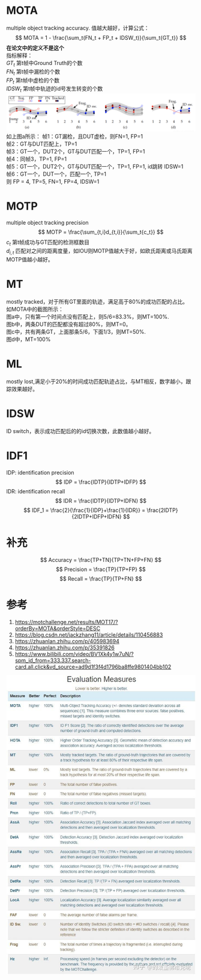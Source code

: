 # MOTA
multiple object tracking accuracy. 值越大越好，计算公式：
$$
MOTA = 1 - \frac{\sum_t(FN_t + FP_t + IDSW_t)}{\sum_t{GT_t}}
$$
__在论文中的定义不是这个__  
指标解释：  
$GT_t$ 第t帧中Ground Truth的个数  
$FN_t$ 第t帧中漏检的个数  
$FP_t$ 第t帧中虚检的个数   
$IDSW_t$ 第t帧中轨迹的id号发生转变的个数  
![对比文件](image.png)
如上图a所示：
帧1：GT漏检，且DUT虚检，则FN=1, FP=1  
帧2：GT与DUT匹配上，TP=1  
帧3：GT一个，DUT2个，GT与DUT匹配一个，TP=1, FP=1  
帧4：同帧3，TP=1, FP=1  
帧5：GT一个，DUT2个，GT与DUT匹配一个，TP=1, FP=1, id跳转 IDSW=1  
帧6：GT一个，DUT一个，匹配一个, TP=1  
则 FP = 4, TP=5, FN=1, FP=4, IDSW=1
# MOTP
multiple object tracking precision
$$
MOTP = \frac{\sum_{t,i}d_{t,i}}{\sum_t{c_t}}
$$
$c_t$ 第t帧成功与GT匹配的检测框数目  
$d_{i, t}$ 匹配对之间的距离度量，如IOU则MOTP值越大于好，如欧氏距离或马氏距离MOTP值越小越好。 
# MT
mostly tracked，对于所有GT里面的轨迹，满足高于80%的成功匹配的占比。  
如MOTA中的截图所示：  
图a中，只有第一个时间点没有匹配上，则5/6=83.3%，则MT=100%.   
图b中，两条DUT的匹配都没有超过80%，则MT=0。  
图c中，共有两条GT，上面那条5/6，下面1/3，则MT=50%.   
图d中，MT=100%
# ML
mostly lost,满足小于20%的时间成功匹配轨迹占比，与MT相反，数字越小，跟踪效果越好。
# IDSW
ID switch，表示成功匹配后的的id切换次数，此数值越小越好。  
# IDF1
IDP: identification precision  
$$
IDP = \frac{IDTP}{IDTP+IDFP}
$$
IDR: identification recall
$$
IDR = \frac{IDTP}{IDTP+IDFN}
$$
$$
IDF_1 = \frac{2}{\frac{1}{IDP}+\frac{1}{IDR}} = \frac{2IDTP}{2IDTP+IDFP+IDFN}
$$

# 补充
$$
Accuracy = \frac{TP+TN}{TP+TN+FP+FN}
$$
$$
Precision = \frac{TP}{TP+FP}
$$
$$
Recall = \frac{TP}{TP+FN}
$$

# 参考 
1. https://motchallenge.net/results/MOT17/?orderBy=MOTA&orderStyle=DESC  
2. https://blog.csdn.net/jackzhang11/article/details/110456883   
3. https://zhuanlan.zhihu.com/p/405983694  
4. https://zhuanlan.zhihu.com/p/35391826  
5. https://www.bilibili.com/video/BV1Xk4y1w7uN/?spm_id_from=333.337.search-card.all.click&vd_source=ad9d1f3f4d1796ba8ffe9801404bb102   


![指标描述](image-1.png)

